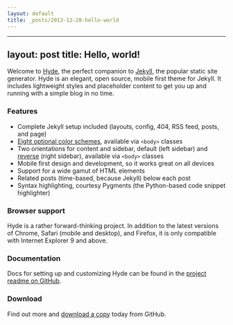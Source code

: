 ```yaml
---
layout: default
title: _posts/2013-12-28-hello-world
---
```

---
layout: post
title: Hello, world!
---

Welcome to [Hyde](http://andhyde.com), the perfect companion to [Jekyll](http://jekyllrb.com), the popular static site generator. Hyde is an elegant, open source, mobile first theme for Jekyll. It includes lightweight styles and placeholder content to get you up and running with a simple blog in no time.

### Features

* Complete Jekyll setup included (layouts, config, 404, RSS feed, posts, and page)
* [Eight optional color schemes](https://github.com/mdo/hyde#themes), available via `<body>` classes
* Two orientations for content and sidebar, default (left sidebar) and [reverse](https://github.com/mdo/hyde#reverse-layout) (right sidebar), available via `<body>` classes
* Mobile first design and development, so it works great on all devices
* Support for a wide gamut of HTML elements
* Related posts (time-based, because Jekyll) below each post
* Syntax highlighting, courtesy Pygments (the Python-based code snippet highlighter)

### Browser support

Hyde is a rather forward-thinking project. In addition to the latest versions of Chrome, Safari (mobile and desktop), and Firefox, it is only compatible with Internet Explorer 9 and above.

### Documentation

Docs for setting up and customizing Hyde can be found in the [project readme on GitHub](https://github.com/mdo/hyde#readme).

### Download

Find out more and [download a copy](https://github.com/mdo/hyde) today from GitHub.
